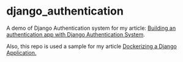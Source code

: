 # django_authentication
 A demo of Django Authentication system for my article: [Building an authentication app with Django Authentication System](https://carlosmv.hashnode.dev/building-an-authentication-app-with-django-authentication-system-python). 
 
 Also, this repo is used a sample for my article [Dockerizing a Django Application.](https://carlosmv.hashnode.dev/dockerizing-a-django-application-python)
